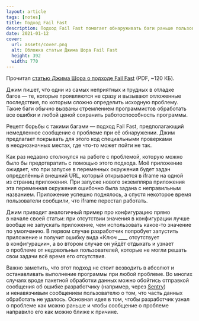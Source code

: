 ```yaml
---
layout: article
tags: [notes]
title: Подход Fail Fast
description: Подход Fail Fast помогает обнаруживать баги раньше пользователей.
date: 2021-01-12
cover:
  url: assets/cover.png
  alt: Обложка статьи Джима Шора Fail Fast
  height: 392
  width: 770
---
```

Прочитал [статью Джима Шора о подходе Fail Fast](https://www.martinfowler.com/ieeeSoftware/failFast.pdf) (PDF, ~120 КБ).

Джим пишет, что одни из самых неприятных и трудных в отладке багов — те, которые проявляются не сразу и вызывают отложенные последствия, по которым сложно определить исходную проблему. Такие баги обычно вызваны стремлением программистов обработать все ошибки и любой ценой сохранить работоспособность программы.

Рецепт борьбы с такими багами — подход Fail Fast, предполагающий немедленное сообщение о проблеме при её обнаружении. Джим предлагает покрывать для этого код специальными проверками в неоднозначных местах, где что-то может пойти не так.

Как раз недавно столкнулся на работе с проблемой, которую можно было бы предотвратить с помощью этого подхода. Моё приложение ожидает, что при запуске в переменных окружения будет задан определённый внешний URL, который открывается в iframe на одной из страниц приложения. При запуске нового экземпляра приложения эта переменная окружения ошибочно была задана с неправильным названием. Приложение успешно поднялось, а спустя некоторое время пользователи сообщили, что iframe перестал работать.

Джим приводит аналогичный пример про конфигурацию прямо в начале своей статьи: при отсутствии значения в конфигурации лучше вообще не запускать приложение, чем использовать какое-то значение по умолчанию. В первом случае разработчик попробует запустить приложение и получит ошибку вида «Ключ ____ отсутствует в конфигурации», а во втором случае он уйдёт отдыхать и узнает о проблеме от недовольных пользователей, которые не могли решать свои задачи всё время его отсутствия.

Важно заметить, что этот подход не стоит возводить в абсолют и останавливать выполнение программы при любой проблеме. Во многих случаях вроде пакетной обработки данных можно обойтись отправкой сообщения об ошибке разработчику (например, через [Sentry](https://sentry.io)) и ненавязчивым сообщением пользователю о том, что часть данных обработать не удалось. Основная идея в том, чтобы разработчик узнал о проблеме как можно раньше и чтобы сообщение о проблеме направило его как можно ближе к причине.
